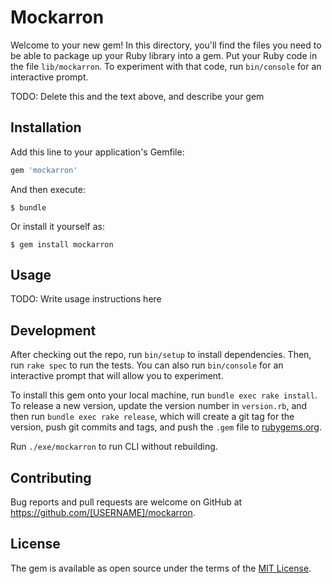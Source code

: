 # Mockarron

Welcome to your new gem! In this directory, you'll find the files you need to be able to package up your Ruby library into a gem. Put your Ruby code in the file `lib/mockarron`. To experiment with that code, run `bin/console` for an interactive prompt.

TODO: Delete this and the text above, and describe your gem

## Installation

Add this line to your application's Gemfile:

```ruby
gem 'mockarron'
```

And then execute:

    $ bundle

Or install it yourself as:

    $ gem install mockarron

## Usage

TODO: Write usage instructions here

## Development

After checking out the repo, run `bin/setup` to install dependencies. Then, run `rake spec` to run the tests. You can also run `bin/console` for an interactive prompt that will allow you to experiment.

To install this gem onto your local machine, run `bundle exec rake install`. To release a new version, update the version number in `version.rb`, and then run `bundle exec rake release`, which will create a git tag for the version, push git commits and tags, and push the `.gem` file to [rubygems.org](https://rubygems.org).

Run `./exe/mockarron` to run CLI without rebuilding.

## Contributing

Bug reports and pull requests are welcome on GitHub at https://github.com/[USERNAME]/mockarron.

## License

The gem is available as open source under the terms of the [MIT License](https://opensource.org/licenses/MIT).

